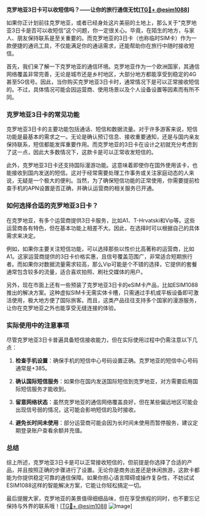 **克罗地亚3日卡可以收短信吗？——让你的旅行通信无忧[[TG💪+ @esim1088](https://t.me/s/esim1088)]**

如果你正计划前往克罗地亚，或者已经身处这片美丽的土地上，那么关于“克罗地亚3日卡是否可以收短信”这个问题，你一定很关心。毕竟，在陌生的地方，与家人、朋友保持联系是至关重要的。而克罗地亚的3日卡（也称临时SIM卡）作为一款便捷的通讯工具，不仅能满足你的通话需求，还能帮助你在旅行中随时接收短信。

首先，我们来了解一下克罗地亚的通信环境。克罗地亚作为一个欧洲国家，其通信网络覆盖非常完善，无论是城市还是乡村地区，大部分地方都能享受到稳定的4G甚至5G信号。因此，当你购买克罗地亚3日卡时，通常情况下是可以正常接收短信的。不过，具体情况可能会因运营商、使用场景以及个人设备设置等因素而有所不同。

### 克罗地亚3日卡的常见功能

克罗地亚3日卡的主要功能包括通话、短信和数据流量。对于许多游客来说，短信功能是最基本的需求之一。无论是确认预订信息、接收重要通知，还是与国内亲友保持联系，短信都能发挥重要作用。而克罗地亚的3日卡在设计之初就充分考虑到了这一点，因此大多数情况下，这款卡是可以正常收发短信的。

此外，克罗地亚3日卡还支持国际漫游功能。这意味着即使你在国外使用该卡，也能接收到国内发送的短信。这对于经常需要处理工作事务或关注家庭动态的人来说，无疑是一个极大的便利。当然，为了确保短信功能的正常使用，你需要提前检查手机的APN设置是否正确，并确认运营商的相关服务已开通。

### 如何选择合适的克罗地亚3日卡？

在克罗地亚，有多个运营商提供3日卡服务，比如A1、T-Hrvatski和Vip等。这些运营商各有特色，但在基本功能上相差不大。因此，在选择时可以根据自己的具体需求来决定。

例如，如果你主要关注短信功能，可以选择那些以性价比高著称的运营商，比如A1。这家运营商提供的3日卡价格实惠，且信号覆盖范围广，非常适合短期旅行者。而如果你对数据流量需求较高，那么Vip可能是个不错的选择，它提供的套餐通常包含较多的流量，适合喜欢拍照、刷社交媒体的用户。

另外，现在市面上还有一些预装了克罗地亚3日卡的eSIM卡产品，比如ESIM1088推出的解决方案。这种虚拟SIM卡无需实体卡槽，只需通过手机或平板设备即可激活使用，极大地方便了国际旅客。而且，这类产品往往支持多个国家的漫游服务，让你在克罗地亚之外也能享受无缝连接的体验。

### 实际使用中的注意事项

尽管克罗地亚3日卡普遍具备短信接收能力，但在实际使用过程中仍需注意以下几点：

1. **检查手机设置**：确保手机的短信中心号码设置正确。克罗地亚的短信中心号码通常是+385。
   
2. **确认国际短信服务**：如果你在国内发送国际短信到克罗地亚，对方需要启用国际短信服务才能收到。

3. **留意网络状态**：虽然克罗地亚的通信网络覆盖良好，但在某些偏远地区可能会出现信号弱的情况，这可能会影响短信的及时接收。

4. **避免长时间未使用**：部分运营商可能会因为长时间未使用而暂停服务，建议定期登录账户查看余额并充值。

### 总结

综上所述，克罗地亚3日卡是可以正常接收短信的，但前提是你选择了合适的产品，并且按照正确的步骤进行了设置。无论你是商务出差还是休闲旅游，这款卡都能为你提供稳定可靠的通信保障。如果你担心语言障碍或操作复杂性，不妨试试ESIM1088这样的智能解决方案，它能让你轻松搞定一切。

最后提醒大家，克罗地亚的美景值得细细品味，但在享受旅程的同时，也不要忘记保持与外界的联系哦！[[TG💪+ @esim1088](https://t.me/s/esim1088) ![Image](https://i.postimg.cc/4NQfJmqS/Snipaste-2025-05-13-00-14-12.png)]